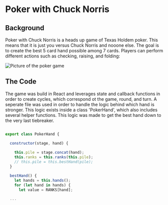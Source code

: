 # Poker with Chuck Norris

## Background

Poker with Chuck Norris is a heads up game of Texas Holdem poker. This means that it is just you versus Chuck Norris and nooone else. The goal is to create the best 5 card hand possible among 7 cards. Players can perform different actions such as checking, raising, and folding:

![Picture of the poker game](http://res.cloudinary.com/stellar-pixels/image/upload/v1474014167/poker-screen_kkoyyk.jpg)

## The Code

The game was build in React and leverages state and callback functions in order to create cycles, which correspond ot the game, round, and turn. A seperate file was used in order to handle the logic behind which hand is stronger. This logic exists inside a class 'PokerHand', which also includes several helper functions. This logic was made to get the best hand down to the very last tiebreaker.

```javascript

export class PokerHand {

  constructor(stage, hand) {
    
    this.pile = stage.concat(hand);
    this.ranks = this.ranks(this.pile);
    // this.pile = this.bestHand(pile);
  }

  bestHand() {
    let hands = this.hands();
    for (let hand in hands) {
      let value = RANKS[hand];

  ...
```